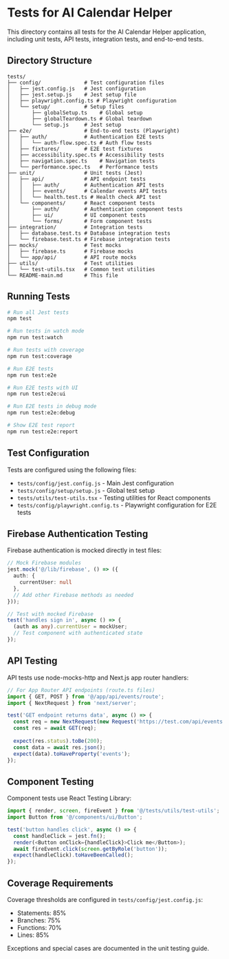 # Tests for AI Calendar Helper

This directory contains all tests for the AI Calendar Helper application, including unit tests, API tests, integration tests, and end-to-end tests.

## Directory Structure

```
tests/
├── config/              # Test configuration files
│   ├── jest.config.js   # Jest configuration
│   ├── jest.setup.js    # Jest setup file
│   ├── playwright.config.ts # Playwright configuration
│   └── setup/           # Setup files
│       ├── globalSetup.ts    # Global setup
│       ├── globalTeardown.ts # Global teardown
│       └── setup.js     # Jest setup
├── e2e/                 # End-to-end tests (Playwright)
│   ├── auth/            # Authentication E2E tests
│   │   └── auth-flow.spec.ts # Auth flow tests
│   ├── fixtures/        # E2E test fixtures
│   ├── accessibility.spec.ts # Accessibility tests
│   ├── navigation.spec.ts    # Navigation tests
│   └── performance.spec.ts   # Performance tests
├── unit/                # Unit tests (Jest)
│   ├── api/             # API endpoint tests
│   │   ├── auth/        # Authentication API tests
│   │   ├── events/      # Calendar events API tests
│   │   └── health.test.ts # Health check API test
│   └── components/      # React component tests
│       ├── auth/        # Authentication component tests
│       ├── ui/          # UI component tests
│       └── forms/       # Form component tests
├── integration/         # Integration tests
│   ├── database.test.ts # Database integration tests
│   └── firebase.test.ts # Firebase integration tests
├── mocks/               # Test mocks
│   ├── firebase.ts      # Firebase mocks
│   └── app/api/         # API route mocks
├── utils/               # Test utilities
│   └── test-utils.tsx   # Common test utilities
└── README-main.md       # This file
```

## Running Tests

```bash
# Run all Jest tests
npm test

# Run tests in watch mode
npm run test:watch

# Run tests with coverage
npm run test:coverage

# Run E2E tests
npm run test:e2e

# Run E2E tests with UI
npm run test:e2e:ui

# Run E2E tests in debug mode
npm run test:e2e:debug

# Show E2E test report
npm run test:e2e:report
```

## Test Configuration

Tests are configured using the following files:

- `tests/config/jest.config.js` - Main Jest configuration
- `tests/config/setup/setup.js` - Global test setup
- `tests/utils/test-utils.tsx` - Testing utilities for React components
- `tests/config/playwright.config.ts` - Playwright configuration for E2E tests

## Firebase Authentication Testing

Firebase authentication is mocked directly in test files:

```typescript
// Mock Firebase modules
jest.mock('@/lib/firebase', () => ({
  auth: {
    currentUser: null
  },
  // Add other Firebase methods as needed
}));

// Test with mocked Firebase
test('handles sign in', async () => {
  (auth as any).currentUser = mockUser;
  // Test component with authenticated state
});
```

## API Testing

API tests use node-mocks-http and Next.js app router handlers:

```typescript
// For App Router API endpoints (route.ts files)
import { GET, POST } from '@/app/api/events/route';
import { NextRequest } from 'next/server';

test('GET endpoint returns data', async () => {
  const req = new NextRequest(new Request('https://test.com/api/events'));
  const res = await GET(req);
  
  expect(res.status).toBe(200);
  const data = await res.json();
  expect(data).toHaveProperty('events');
});
```

## Component Testing

Component tests use React Testing Library:

```typescript
import { render, screen, fireEvent } from '@/tests/utils/test-utils';
import Button from '@/components/ui/Button';

test('button handles click', async () => {
  const handleClick = jest.fn();
  render(<Button onClick={handleClick}>Click me</Button>);
  await fireEvent.click(screen.getByRole('button'));
  expect(handleClick).toHaveBeenCalled();
});
```

## Coverage Requirements

Coverage thresholds are configured in `tests/config/jest.config.js`:

- Statements: 85%
- Branches: 75%
- Functions: 70%
- Lines: 85%

Exceptions and special cases are documented in the unit testing guide. 